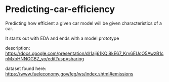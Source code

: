 # Predicting-car-efficiency
Predicting how efficient a given car model will be given characteristics of a car.

It starts out with EDA and ends with a model prototype

description: https://docs.google.com/presentation/d/1ajj61KQi8kE67_Krv6EUcO5AwzB1cpMxbHNNGGBZ_yo/edit?usp=sharing

dataset found here: https://www.fueleconomy.gov/feg/ws/index.shtml#emissions
